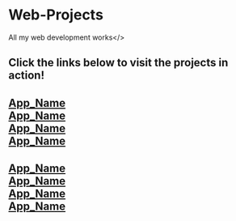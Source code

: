 # Web-Projects
All my web development works&lt;/>

## Click the links below to visit the projects in action!

[App_Name](link) <br/>
[App_Name](link) <br/>
[App_Name](link) <br/>
[App_Name](link) <br/>
-
[App_Name](link) <br/>
[App_Name](link) <br/>
[App_Name](link) <br/>
[App_Name](link) <br/>
-
